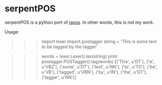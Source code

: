 serpentPOS
==========
serpentPOS is a python port of <a href="http://code.google.com/p/jspos/">jspos</a>. In other words, this is not my work.

Usage:

  >>> import lexer
  >>> import postagger
  >>> string = 'This is some text to be tagged by the tagger'
  
  >>> words = lexer.Lexer().lex(string)
  >>> print postagger.POSTagger().tag(words)
  [('This', u'DT'), ('is', u'VBZ'), ('some', u'DT'), ('text', u'NN'), ('to', u'TO'), ('be', u'VB'), ('tagged', u'VBN'), 
  ('by', u'IN'), ('the', u'DT'), ('tagger', u'NN')]
